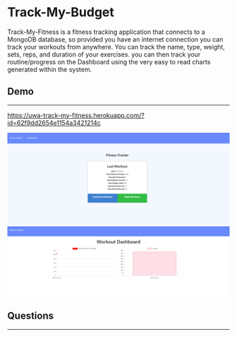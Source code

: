 # Track-My-Budget

Track-My-Fitness is a fitness tracking application that connects to a MongoDB database, so provided you have an internet connection you can track your workouts from anywhere. You can track the name, type, weight, sets, reps, and duration of your exercises. you can then track your routine/progress on the Dashboard using the very easy to read charts generated within the system.

## Demo

---

https://uwa-track-my-fitness.herokuapp.com/?id=62f9dd2654e1154a3421214c

![](public/assets/ftmainpage.png)
![](public/assets/ftdashboard.png)

## Questions

---


